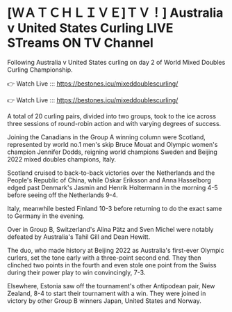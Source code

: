 # [ＷＡＴＣＨＬＩＶＥ]ＴＶ！] Australia v United States Curling LIVE STreams ON TV Channel 

Following Australia v United States curling on day 2 of World Mixed Doubles Curling Championship.

👉 Watch Live ::: https://bestones.icu/mixeddoublescurling/

👉 Watch Live ::: https://bestones.icu/mixeddoublescurling/

A total of 20 curling pairs, divided into two groups, took to the ice across three sessions of round-robin action and with varying degrees of success.

Joining the Canadians in the Group A winning column were Scotland, represented by world no.1 men's skip Bruce Mouat and Olympic women's champion Jennifer Dodds, reigning world champions Sweden and Beijing 2022 mixed doubles champions, Italy.

Scotland cruised to back-to-back victories over the Netherlands and the People's Republic of China, while Oskar Eriksson and Anna Hasselborg edged past Denmark's Jasmin and Henrik Holtermann in the morning 4-5 before seeing off the Netherlands 9-4.

Italy, meanwhile bested Finland 10-3 before returning to do the exact same to Germany in the evening.

Over in Group B, Switzerland's Alina Pätz and Sven Michel were notably defeated by Australia's Tahil Gill and Dean Hewitt.

The duo, who made history at Beijing 2022 as Australia's first-ever Olympic curlers, set the tone early with a three-point second end. They then clinched two points in the fourth and even stole one point from the Swiss during their power play to win convincingly, 7-3.

Elsewhere, Estonia saw off the tournament's other Antipodean pair, New Zealand, 8-4 to start their tournament with a win. They were joined in victory by other Group B winners Japan, United States and Norway.
